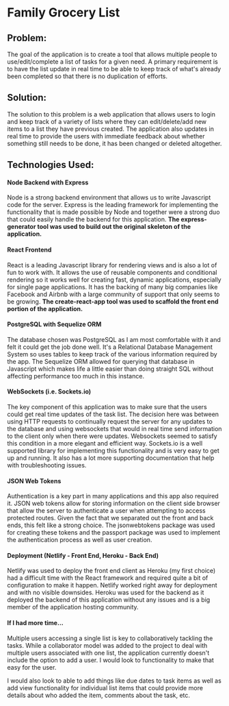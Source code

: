 # Family Grocery List

## Problem:

The goal of the application is to create a tool that allows multiple people to use/edit/complete a list of tasks for a given need. A primary requirement is to have the list update in real time to be able to keep track of what's already been completed so that there is no duplication of efforts. 

## Solution:
The solution to this problem is a web application that allows users to login and keep track of a variety of lists where they can edit/delete/add new items to a list they have previous created. The application also updates in real time to provide the users with immediate feedback about whether something still needs to be done, it has been changed or deleted altogether. 

## Technologies Used:

#### Node Backend with Express
Node is a strong backend environment that allows us to write Javascript code for the server. Express is the leading framework for implementing the functionality that is made possible by Node and together were a strong duo that could easily handle the backend for this application. **The express-generator tool was used to build out the original skeleton of the application.**

#### React Frontend
React is a leading Javascript library for rendering views and is also a lot of fun to work with. It allows the use of reusable components and conditional rendering so it works well for creating fast, dynamic applications, especially for single page applications. It has the backing of many big companies like Facebook and Airbnb with a large community of support that only seems to be growing. **The create-react-app tool was used to scaffold the front end portion of the application.**

#### PostgreSQL with Sequelize ORM
The database chosen was PostgreSQL as I am most comfortable with it and felt it could get the job done well. It's a Relational Database Management System so uses tables to keep track of the various information required by the app. The Sequelize ORM allowed for querying that database in Javascript which makes life a little easier than doing straight SQL without affecting performance too much in this instance.

#### WebSockets (i.e. Sockets.io)
The key component of this application was to make sure that the users could get real time updates of the task list. The decision here was between using HTTP requests to continually request the server for any updates to the database and using websockets that would in real time send information to the client only when there were updates. Websockets seemed to satisfy this condition in a more elegant and efficient way. Sockets.io is a well supported library for implementing this functionality and is very easy to get up and running. It also has a lot more supporting documentation that help with troubleshooting issues.

#### JSON Web Tokens
Authentication is a key part in many applications and this app also required it. JSON web tokens allow for storing information on the client side browser that allow the server to authenticate a user when attempting to access protected routes. Given the fact that we separated out the front and back ends, this felt like a strong choice. The jsonwebtokens package was used for creating these tokens and the passport package was used to implement the authentication process as well as user creation. 

#### Deployment (Netlify - Front End, Heroku - Back End)
Netlify was used to deploy the front end client as Heroku (my first choice) had a difficult time with the React framework and required quite a bit of configuration to make it happen. Netlify worked right away for deployment and with no visible downsides. Heroku was used for the backend as it deployed the backend of this application without any issues and is a big member of the application hosting community.

#### If I had more time...
Multiple users accessing a single list is key to collaboratively tackling the tasks. While a collaborator model was added to the project to deal with multiple users associated with one list, the application currently doesn't include the option to add a user. I would look to functionality to make that easy for the user. 

I would also look to able to add things like due dates to task items as well as add view functionality for individual list items that could provide more details about who added the item, comments about the task, etc.

